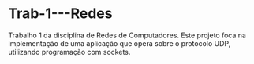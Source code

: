 # Trab-1---Redes
Trabalho 1 da disciplina de Redes de Computadores. Este projeto foca na implementação de uma aplicação que opera sobre o protocolo UDP, utilizando programação com sockets.
